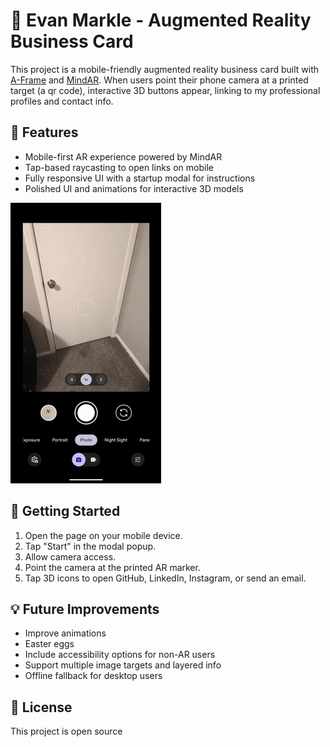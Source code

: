 # 💼 Evan Markle - Augmented Reality Business Card

This project is a mobile-friendly augmented reality business card built with [A-Frame](https://aframe.io/) and [MindAR](https://hiukim.github.io/mind-ar-js-doc/). When users point their phone camera at a printed target (a qr code), interactive 3D buttons appear, linking to my professional profiles and contact info.

## 📱 Features

- Mobile-first AR experience powered by MindAR
- Tap-based raycasting to open links on mobile
- Fully responsive UI with a startup modal for instructions
- Polished UI and animations for interactive 3D models

![AR Preview](src/demo.gif)

## 🚀 Getting Started

1. Open the page on your mobile device.
2. Tap "Start" in the modal popup.
3. Allow camera access.
4. Point the camera at the printed AR marker.
5. Tap 3D icons to open GitHub, LinkedIn, Instagram, or send an email.


## 💡 Future Improvements

- Improve animations
- Easter eggs
- Include accessibility options for non-AR users
- Support multiple image targets and layered info
- Offline fallback for desktop users

## 📄 License

This project is open source
